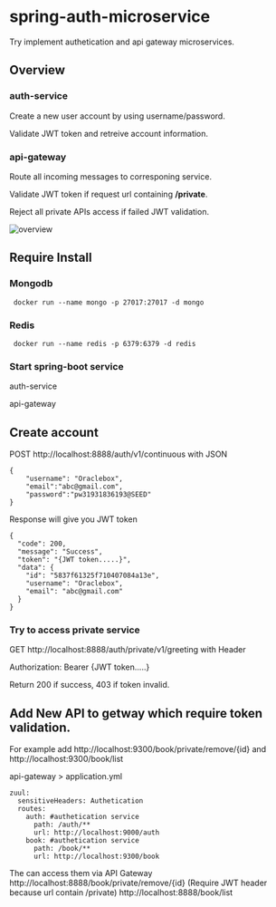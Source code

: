 # spring-auth-microservice
Try implement authetication and api gateway microservices.

## Overview
### auth-service
Create a new user account by using username/password.

Validate JWT token and retreive account information.

### api-gateway
Route all incoming messages to corresponing service.

Validate JWT token if request url containing **/private**.

Reject all private APIs access if failed JWT validation. 

![overview](https://raw.githubusercontent.com/oraclebox/spring-auth-microservice/master/docs/overview.png)

## Require Install 
### Mongodb 
```
 docker run --name mongo -p 27017:27017 -d mongo
```
### Redis
```
 docker run --name redis -p 6379:6379 -d redis
```
### Start spring-boot service
auth-service

api-gateway

## Create account
POST http://localhost:8888/auth/v1/continuous with JSON
```
{
	"username": "Oraclebox",
	"email":"abc@gmail.com",
	"password":"pw31931836193@SEED"
}
```
Response will give you JWT token
```
{
  "code": 200,
  "message": "Success",
  "token": "{JWT token.....}",
  "data": {
    "id": "5837f61325f710407084a13e",
    "username": "Oraclebox",
    "email": "abc@gmail.com"
  }
}
```

### Try to access private service
GET http://localhost:8888/auth/private/v1/greeting with Header

Authorization: Bearer {JWT token.....}

Return 200 if success, 403 if token invalid.

## Add New API to getway which require token validation. 
For example add http://localhost:9300/book/private/remove/{id} and http://localhost:9300/book/list

api-gateway > application.yml
```
zuul:
  sensitiveHeaders: Authetication
  routes:
    auth: #authetication service
      path: /auth/**
      url: http://localhost:9000/auth
    book: #authetication service
      path: /book/**
      url: http://localhost:9300/book      
```
The can access them via API Gateway
http://localhost:8888/book/private/remove/{id} (Require JWT header because url contain /private)
http://localhost:8888/book/list


